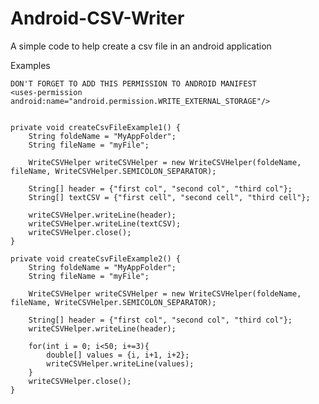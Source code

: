 # Android-CSV-Writer
A simple code to help create a csv file in an android application

Examples

    DON'T FORGET TO ADD THIS PERMISSION TO ANDROID MANIFEST
    <uses-permission android:name="android.permission.WRITE_EXTERNAL_STORAGE"/>
    
    
    private void createCsvFileExample1() {
        String foldeName = "MyAppFolder";
        String fileName = "myFile";

        WriteCSVHelper writeCSVHelper = new WriteCSVHelper(foldeName, fileName, WriteCSVHelper.SEMICOLON_SEPARATOR);

        String[] header = {"first col", "second col", "third col"};
        String[] textCSV = {"first cell", "second cell", "third cell"};

        writeCSVHelper.writeLine(header);
        writeCSVHelper.writeLine(textCSV);
        writeCSVHelper.close();
    }
    
    private void createCsvFileExample2() {
        String foldeName = "MyAppFolder";
        String fileName = "myFile";

        WriteCSVHelper writeCSVHelper = new WriteCSVHelper(foldeName, fileName, WriteCSVHelper.SEMICOLON_SEPARATOR);

        String[] header = {"first col", "second col", "third col"};
        writeCSVHelper.writeLine(header);

        for(int i = 0; i<50; i+=3){
            double[] values = {i, i+1, i+2};
            writeCSVHelper.writeLine(values);
        }
        writeCSVHelper.close();
    }

